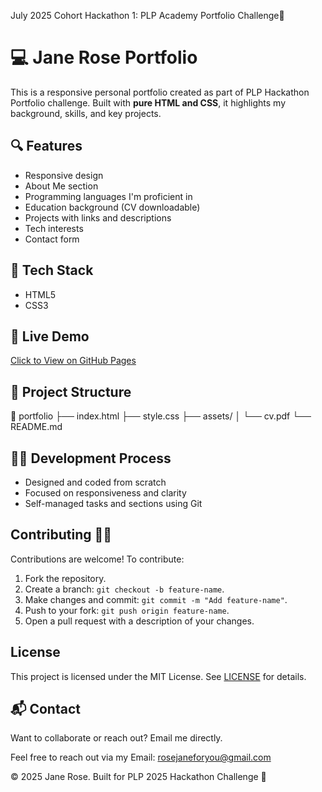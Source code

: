 July 2025 Cohort Hackathon 1: PLP Academy Portfolio Challenge🚀

# 💻 Jane Rose Portfolio

This is a responsive personal portfolio created as part of PLP Hackathon Portfolio challenge. Built with **pure HTML and CSS**, it highlights my background, skills, and key projects.

## 🔍 Features

- Responsive design
- About Me section
- Programming languages I'm proficient in
- Education background (CV downloadable)
- Projects with links and descriptions
- Tech interests
- Contact form

## 🚀 Tech Stack

- HTML5
- CSS3

## 📄 Live Demo

[Click to View on GitHub Pages](https://mujojo03.github.io/July2025Cohort-Hackathon1/)  

## 📁 Project Structure


📂 portfolio
├── index.html
├── style.css
├── assets/
│ └── cv.pdf
└── README.md


## 🧑‍💻 Development Process

- Designed and coded from scratch
- Focused on responsiveness and clarity
- Self-managed tasks and sections using Git

## Contributing 🤝🏽
Contributions are welcome! To contribute:
1. Fork the repository.
2. Create a branch: `git checkout -b feature-name`.
3. Make changes and commit: `git commit -m "Add feature-name"`.
4. Push to your fork: `git push origin feature-name`.
5. Open a pull request with a description of your changes.

## License
This project is licensed under the MIT License. See [LICENSE](https://www.google.com/url?sa=i&url=https%3A%2F%2Fwww.sarahtownsendeditorial.co.uk%2F2019%2F07%2Flicence-vs-license-top-spelling-tricks-to-help-you-get-it-right%2F&psig=AOvVaw1nHyM7a_ChKv9HCaZ4Z7GJ&ust=1754160531819000&source=images&cd=vfe&opi=89978449&ved=0CBUQjRxqFwoTCKDkq7Cj6o4DFQAAAAAdAAAAABAE) for details.


## 📬 Contact

Want to collaborate or reach out? Email me directly.

Feel free to reach out via my Email: rosejaneforyou@gmail.com

© 2025 Jane Rose. Built for PLP 2025 Hackathon Challenge 🚀